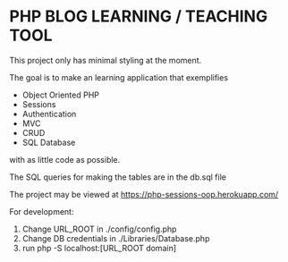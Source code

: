 # PHP BLOG LEARNING / TEACHING TOOL

This project only has minimal styling at the moment.

The goal is to make an learning application that exemplifies
* Object Oriented PHP
* Sessions
* Authentication
* MVC
* CRUD
* SQL Database

with as little code as possible.

The SQL queries for making the tables are in the db.sql file

The project may be viewed at https://php-sessions-oop.herokuapp.com/

For development:

1. Change URL_ROOT in ./config/config.php
2. Change DB credentials in ./Libraries/Database.php
3. run php -S localhost:[URL_ROOT domain]